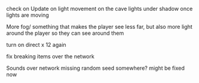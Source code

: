 

check on Update on light movement on the cave lights under shadow once lights are moving 

More fog/ something that makes the player see less far, but also more light around the player so they can see around them 

turn on direct x 12 again

fix breaking items over the network 

Sounds over network
missing random seed somewhere? might be fixed now 
